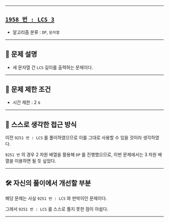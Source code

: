 
---

## [`1958 번 : LCS 3`](https://www.acmicpc.net/problem/1958)

- 알고리즘 분류 : `DP`, `문자열`

---

## 🔖 문제 설명

- 세 문자열 간 `LCS` 길이를 출력하는 문제이다.

---

## 🛑 문제 제한 조건

- 시간 제한 : $\text{2 s}$

---

## 🍳 스스로 생각한 접근 방식

이전 `9251 번 : LCS` 를 풀이하였으므로 이를 그대로 사용할 수 있을 것이라 생각하였다.

`9251 번` 의 경우 2 차원 배열을 활용해 `DP` 를 진행했으므로, 이번 문제에서는 3 차원 배열을 이용하면 될 듯 싶었다.

---

## 🛠 자신의 풀이에서 개선할 부분

해당 문제는 사실 `9251 번 : LCS` 와 판박이인 문제이다.

그래서 `9251 번 : LCS` 를 스스로 풀지 못한 점이 아쉽다.

---


